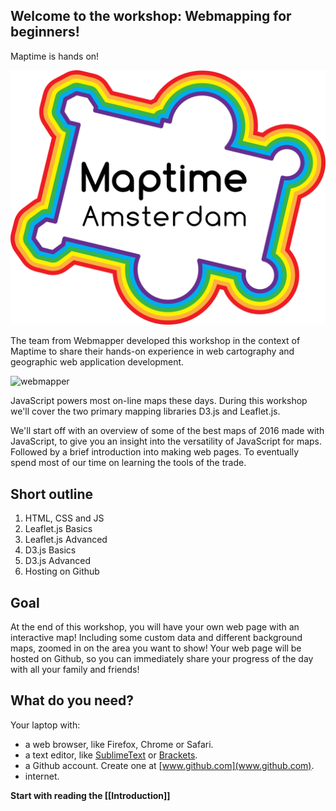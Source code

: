 ## Welcome to the workshop: Webmapping for beginners!

Maptime is hands on! 

![maptime.io](img/maptime-logo.png)

The team from Webmapper developed this workshop in the context of Maptime to share their hands-on experience in web cartography and geographic web application development. 

![webmapper](img/)

JavaScript powers most on-line maps these days. During this workshop we'll cover the two primary mapping libraries D3.js and Leaflet.js.

We'll start off with an overview of some of the best maps of 2016 made with JavaScript, to give you an insight into the versatility of JavaScript for maps. Followed by a brief introduction into making web pages. To eventually spend most of our time on learning the tools of the trade.

## Short outline

1. HTML, CSS and JS
2. Leaflet.js Basics
2. Leaflet.js Advanced
2. D3.js Basics
2. D3.js Advanced
3. Hosting on Github

## Goal 

At the end of this workshop, you will have your own web page with an interactive map! Including some custom data and different background maps, zoomed in on the area you want to show! Your web page will be hosted on Github, so you can immediately share your progress of the day with all your family and friends!

## What do you need?

Your laptop with:

* a web browser, like Firefox, Chrome or Safari.
* a text editor, like [SublimeText](http://www.sublimetext.com/) or [Brackets](http://brackets.io/).
* a Github account. Create one at [www.github.com](www.github.com).
* internet.

**Start with reading the [[Introduction]]**